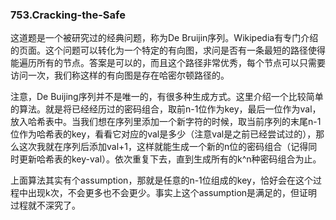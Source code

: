 ### 753.Cracking-the-Safe

这道题是一个被研究过的经典问题，称为De Bruijin序列。Wikipedia有专门介绍的页面。这个问题可以转化为一个特定的有向图，求问是否有一条最短的路径使得能遍历所有的节点。答案是可以的，而且这个路径非常优秀，每个节点可以只需要访问一次，我们称这样的有向图是存在哈密尔顿路径的。

注意，De Buijing序列并不是唯一的，有很多种生成方式。这里介绍一个比较简单的算法。就是将已经经历过的密码组合，取前n-1位作为key，最后一位作为val，放入哈希表中。当我们想在序列里添加一个新字符的时候，取当前序列的末尾n-1位作为哈希表的key，看看它对应的val是多少（注意val是之前已经尝试过的），那么这次我就在序列后添加val+1，这样就能生成一个新的n位的密码组合（记得同时更新哈希表的key-val）。依次重复下去，直到生成所有的k^n种密码组合为止。

上面算法其实有个assumption，那就是任意的n-1位组成的key，恰好会在这个过程中出现k次，不会更多也不会更少。事实上这个assumption是满足的，但证明过程就不深究了。
